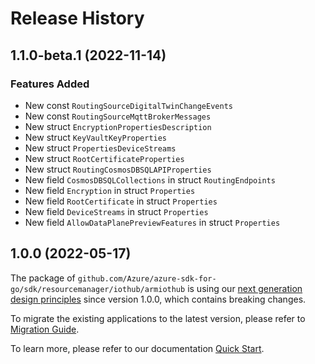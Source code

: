# Release History

## 1.1.0-beta.1 (2022-11-14)
### Features Added

- New const `RoutingSourceDigitalTwinChangeEvents`
- New const `RoutingSourceMqttBrokerMessages`
- New struct `EncryptionPropertiesDescription`
- New struct `KeyVaultKeyProperties`
- New struct `PropertiesDeviceStreams`
- New struct `RootCertificateProperties`
- New struct `RoutingCosmosDBSQLAPIProperties`
- New field `CosmosDBSQLCollections` in struct `RoutingEndpoints`
- New field `Encryption` in struct `Properties`
- New field `RootCertificate` in struct `Properties`
- New field `DeviceStreams` in struct `Properties`
- New field `AllowDataPlanePreviewFeatures` in struct `Properties`


## 1.0.0 (2022-05-17)

The package of `github.com/Azure/azure-sdk-for-go/sdk/resourcemanager/iothub/armiothub` is using our [next generation design principles](https://azure.github.io/azure-sdk/general_introduction.html) since version 1.0.0, which contains breaking changes.

To migrate the existing applications to the latest version, please refer to [Migration Guide](https://aka.ms/azsdk/go/mgmt/migration).

To learn more, please refer to our documentation [Quick Start](https://aka.ms/azsdk/go/mgmt).